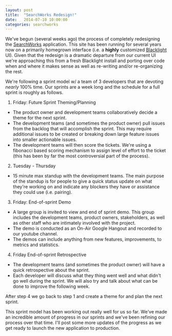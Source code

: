 ```yaml
---
layout: post
title:  "SearchWorks Redesign!"
date:   2014-07-10 10:00:00
categories: searchworks
---
```


We've begun (several weeks ago) the process of completely redesigning the [SearchWorks](http://searchworks.stanford.edu) application. This site has been running for several years now on a primarily homegrown interface (i.e. a **highly** customized [Blacklight](http://projectblacklight.org) UI). Given that the redesign is a dramatic departure from our current UI we're approaching this from a fresh Blacklight install and porting over code when and where it makes sense as well as re-writing and/or re-organizing the rest.

We're following a sprint model w/ a team of 3 developers that are devoting *nearly* 100% time. Our sprints are a week long and the schedule for a full sprint is roughly as follows.

1. Friday: Future Sprint Theming/Planning
  - The product owner and development teams collaboratively decide a theme for the next sprint.
  - The development teams (and sometimes the product owner) pull issues from the backlog that will accomplish the sprint.  This may require additional issues to be created or breaking down large feature issues into smaller actionable issues.
  - The development teams will then score the tickets.  We're using a fibonacci based scoring mechanism to assign level of effort to the ticket (this has been by far the most controversial part of the process).
2. Tuesday - Thursday
  - 15 minute max standup with the development teams.  The main purpose of the standup is for people to give a quick status update on what they're working on and indicate any blockers they have or assistance they could use (i.e. pairing).
3. Friday: End-of-sprint Demo
  - A large group is invited to view and end of sprint demo.  This group includes the development teams, product owners, stakeholders, as well as other staff who are intimately involved with the project.
  - The demo is conducted as an On-Air Google Hangout and recorded to our youtube channel.
  - The demos can include anything from new features, improvements, to metrics and statistics.
4. Friday End-of-sprint Retrospective
  - The development teams (and sometimes the product owner) will have a quick retrospective about the sprint.
  - Each developer will discuss what they thing went well and what didn't go well during the sprint.  We will also try and talk about what can be done to improve the following week.

After step 4 we go back to step 1 and create a theme for and plan the next sprint.

This sprint model has been working out really well for us so far.  We've made an incredible amount of progress in our sprints and we've been refining our process over that time.  I'll post some more updates of the progress as we get ready to launch the new application to production.
